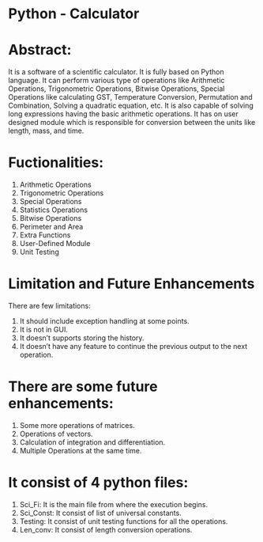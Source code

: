 # Python - Calculator

# Abstract:
It is a software of a scientific calculator. It is fully based on Python
language. It can perform various type of operations like Arithmetic
Operations, Trigonometric Operations, Bitwise Operations, Special
Operations like calculating GST, Temperature Conversion,
Permutation and Combination, Solving a quadratic equation, etc.
It is also capable of solving long expressions having the basic
arithmetic operations. It has on user designed module which is
responsible for conversion between the units like length, mass, and
time.

# Fuctionalities:
1. Arithmetic Operations
2. Trigonometric Operations
3. Special Operations
4. Statistics Operations
5. Bitwise Operations
6. Perimeter and Area
7. Extra Functions
8. User-Defined Module
9. Unit Testing


# Limitation and Future Enhancements
There are few limitations:
1. It should include exception handling at some points.
2. It is not in GUI.
3. It doesn’t supports storing the history.
4. It doesn’t have any feature to continue the previous output to the
next operation.

# There are some future enhancements:
1. Some more operations of matrices.
2. Operations of vectors.
3. Calculation of integration and differentiation.
4. Multiple Operations at the same time.


# It consist of 4 python files:
1. Sci_Fi: It is the main file from where the execution begins.
2. Sci_Const: It consist of list of universal constants.
3. Testing: It consist of unit testing functions for all the operations.
4. Len_conv: It consist of length conversion operations.
